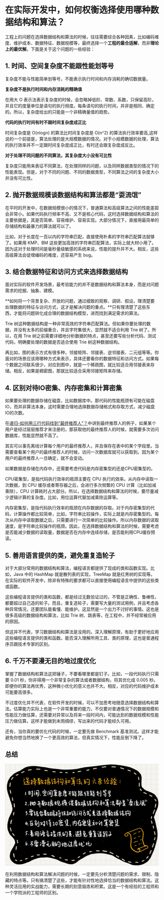 # 在实际开发中，如何权衡选择使用哪种数据结构和算法？

工程上的问题在选择数据结构和算法的时候，往往需要综合各种因素，比如编码难度、维护成本、数据特征、数据规模等，最终选择一个**工程的最合适解**，而非**理论上的最优解**。下面是关于这个问题的一些经验：

## 1. 时间、空间复杂度不能跟性能划等号

复杂度不能与性能简单划等号，不能表示执行时间和内存消耗的确切数据量。

**复杂度不是执行时间和内存消耗的精确值**

在用大 O 表示法表示复杂度的时候，会忽略掉低阶、常数、系数，只保留高阶，并且它的度量单位是语句的执行频度。每条语句的执行时间，并非是相同、确定的。所以，复杂度给出的只能是一个非精确量值的趋势。

**代码的执行时间有时不跟时间复杂度成正比**

时间复杂度是 O(nlogn) 的算法比时间复杂度是 O(n^2) 的算法执行效率要高,这样说的一个前提是，算法处理的是大规模数据的情况。对于小规模数据的处理，算法的执行效率并不一定跟时间复杂度成正比，有时还会跟复杂度成反比。

**对于处理不同问题的不同算法，其复杂度大小没有可比性**

复杂度只能用来表征不同算法，在处理同样的问题，以及同样数据类型的情况下的性能表现。但是，对于不同的问题、不同的数据类型，不同算法之间的复杂度大小并没有可比性。

## 2. 抛开数据规模谈数据结构和算法都是“耍流氓”

在平时的开发中，在数据规模很小的情况下，普通算法和高级算法之间的性能差距会非常小。如果代码执行频率不高、又不是核心代码，这时选择数据结构和算法的主要依据是，其是否简单、容易维护、容易实现。大部分情况下，直接用最简单的存储结构和最暴力的算法就可以了。

比如，对于长度在一百以内的字符串匹配，直接使用朴素的字符串匹配算法就够了。如果用 KMP、BM 这些更加高效的字符串匹配算法，实际上就大材小用了。因为这对于处理时间是毫秒量级敏感的系统来说，性能的提升并不大。相反，这些高级算法会徒增编码的难度，还容易产生 bug。

## 3. 结合数据特征和访问方式来选择数据结构

面对实际的软件开发场景，最考验能力的并不是数据结构和算法本身，而是对问题需求的挖掘、抽象、建模。

**如何将一个背景复杂、开放的问题，通过细致的观察、调研、假设，理清楚要处理数据的特征与访问方式，这才是解决问题的重点。**只有理清楚了这些东西，才能将问题转化成合理的数据结构模型，进而找到满足需求的算法。

Trie 树这种数据结构是一种非常高效的字符串匹配算法。但如果你要处理的数据，并没有太多的前缀重合，并且字符集很大，显然就不适合利用 Trie 树了。所以，在用 Trie 树之前需要详细地分析数据的特点，甚至还要写些分析代码、测试代码，明确要处理的数据是否适合使用 Trie 树这种数据结构。

再比如，图的表示方式有很多种，邻接矩阵、邻接表、逆邻接表、二元组等等。你面对的场景应该用哪种方式来表示，具体还要看你的数据特征和访问方式。如果每个数据之间联系很少，对应到图中，就是一个稀疏图，就比较适合用邻接表来存储。相反，如果是稠密图，那就比较适合采用邻接矩阵来存储。

## 4. 区别对待IO密集、内存密集和计算密集

如果要处理的数据存储在磁盘，比如数据库中。那代码的性能瓶颈有可能在磁盘IO，而并非算法本身。这时需要合理地选择数据存储格式和存取方式，减少磁盘IO的次数。

在[递归-如何用三行代码找到“最终推荐人”？](06.递归.md#如何用三行代码找到"最终推荐人"？)中讲到最终推荐人的例子，如果某个用户是经过层层推荐才来注册的，那获取他的最终推荐人的时候，就需要多次访问数据库，性能显然就不高了。

其实可以事先离线计算每个用户的最终推荐人，并且保存在表中的某个字段里。当需要查看某个用户的最终推荐人的时候，访问一次数据库就可以获取到。因为某个用户的最终推荐人一旦确定，就不会变动。

如果数据是存储在内存中，还需要考虑代码是内存密集型的还是CPU密集型的。

CPU密集型，是指代码执行效率的瓶颈主要在 CPU 执行的效率。从内存中读取一次数据，到 CPU 缓存或者寄存器之后，会进行多次频繁的 CPU 计算（比如加减乘除），CPU 计算耗时占大部分。所以，在选择数据结构和算法的时候，要尽量减少逻辑计算的复杂度。比如，用位运算代替加减乘除运算等。

内存密集型，是指代码执行效率的瓶颈在内存数据的存取。对于内存密集型的代码，计算操作都比较简单，比如，字符串比较操作，实际上就是内存密集型的。每次从内存中读取数据之后，只需要进行一次简单的比较操作。所以内存数据的读取速度，是字符串比较操作的瓶颈。因此，在选择数据结构和算法的时候，需要考虑是否能减少数据的读取量，数据是否在内存中连续存储，是否能利用CPU缓存预读。

## 5. 善用语言提供的类，避免重复造轮子

对于大部分常用的数据结构和算法，编程语言都提供了现成的类和函数实现。比如，Java 中的 HashMap 就是散列表的实现，TreeMap 就是红黑树的实现等。在实际的软件开发中，除非有特殊的要求都可以直接使用编程语言中提供的这些类或函数。

这些编程语言提供的类和函数，都是经过无数验证过的，不管是正确性、鲁棒性，都要超过自己造的轮子。而且，重复造轮子，需要写大量的测试用例，并且考虑各种异常情况，还要团队能看懂、能维护。这显然是一个出力不讨好的事情。这也是很多高级的数据结构和算法，比如 Trie 树、跳表等，在工程中，并不经常被应用的原因。

但这并不代表，学习数据结构和算法是没用的。深入理解原理，有助于更好地应用这些编程语言提供的类和函数。能否深入理解所用工具、类的原理，这也是普通程序员跟技术专家的区别。

## 6. 千万不要漫无目的地过度优化

掌握了数据结构和算法这把锤子，不要看哪里都是钉子。比如，一段代码执行只需要 0.01 秒，你非得用一个非常复杂的算法或者数据结构，将其优化成 0.005 秒。即便你的算法再优秀，这种微小优化的意义也并不大。相反，对应的代码维护成本可能要高很多。

不过度优化并不代表，在软件开发的时候，可以不加思考地随意选择数据结构和算法。估算能力实际上也是一个非常重要的能力，不仅要对普通情况下的数据规模和性能压力做估算，还需要对异常以及将来一段时间内，可能达到的数据规模和性能压力做估算。这样才能做到未雨绸缪，写出来的代码才能经久可用。

还有，当你真的要优化代码的时候，一定要先做 Benchmark 基准测试。这样才能避免你想当然地换了一个更高效的算法，但真实情况下，性能反倒下降了。

## 总结

![1574085510892](imgs/1574085510892.png)

在利用数据结构和算法解决问题的时候，一定要先分析清楚问题的需求、限制、隐藏的特点等。只有搞清楚了这些，才能有针对性地选择恰当的数据结构和算法。这种灵活应用的实战能力，需要长期的刻意锻炼和积累。这是一个有经验的工程师和一个学院派的工程师的区别。 